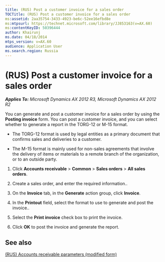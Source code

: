 ```yaml
---
title: (RUS) Post a customer invoice for a sales order
TOCTitle: (RUS) Post a customer invoice for a sales order
ms:assetid: 2aa35754-3433-4923-be6c-52ee16efbd8e
ms:mtpsurl: https://technet.microsoft.com/library/JJ853163(v=AX.60)
ms:contentKeyID: 50396444
author: Khairunj
ms.date: 04/18/2014
mtps_version: v=AX.60
audience: Application User
ms.search.region: Russia
---
```


# (RUS) Post a customer invoice for a sales order 


_**Applies To:** Microsoft Dynamics AX 2012 R3, Microsoft Dynamics AX 2012 R2_

You can generate and post a customer invoice for a sales order by using the **Posting invoice** form. You can post a customer invoice, and you can select whether to generate a report in the TORG-12 or M-15 format.

  - The TORG-12 format is used by legal entities as a primary document that confirms sales and deliveries to a customer.

  - The M-15 format is mainly used for non-sales agreements that involve the delivery of items or materials to a remote branch of the organization, or to an outside party.

<!-- end list -->

1.  Click **Accounts receivable** \> **Common** \> **Sales orders** \> **All sales orders**.

2.  Create a sales order, and enter the required information..

3.  On the **Invoice** tab, in the **Generate** action group, click **Invoice**.

4.  In the **Printout** field, select the format to use to generate and post the invoice..

5.  Select the **Print invoice** check box to print the invoice.

6.  Click **OK** to post the invoice and generate the report.

## See also

[(RUS) Accounts receivable parameters (modified form)](https://technet.microsoft.com/library/jj733289\(v=ax.60\))

  


